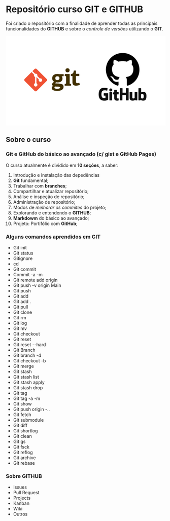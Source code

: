 # Repositório curso GIT e GITHUB

Foi criado o repositório com a finalidade de aprender todas as principais funcionalidades do **GITHUB** e sobre o *controle de versões* utilizando o **GIT**.

![Logo do git e github](img/gitgithub.png)
## Sobre o curso

### Git e GitHub do básico ao avançado (c/ gist e GitHub Pages)

O curso atualmente é dividido em **10 seções**, a saber:
1. Introdução e instalação das depedências
2. **Git** fundamental;
3. Trabalhar com **branches**;
4. Compartilhar e atualizar repositório;
5. Análise e inspeção de repositório;
6. Administração de repositório;
7. Modos de *melhorar os commites* do projeto;
8. Explorando e entendendo o **GITHUB**;
9. **Markdowm** do básico ao avançado;
10. Projeto: Portifólio com **GitHub**;

### Alguns comandos aprendidos em GIT
* Git init
* Git status
* Gitignore
* cd
* Git commit
* Commit -a -m
* Git remote add origin
* Git push -v origin Main
* Git push
* Git add
* Git add .
* Git pull
* Git clone
* Git rm
* Git log
* Git mv
* Git checkout
* Git reset
* Git reset --hard
* Git Branch
* Git branch -d
* Git checkout -b
* Git merge
* Git stash
* Git stash list
* Git stash apply
* Git stash drop
* Git tag
* Git tag -a -m
* Git show
* Git push origin -..
* Git fetch
* Git submodule
* Git diff
* Git shortlog
* Git clean
* Git gs
* Git fsck
* Git reflog
* Git archive
* Git rebase

### Sobre GITHUB

* Issues
* Pull Request
* Projects
* Kanban
* Wiki
* Outros

